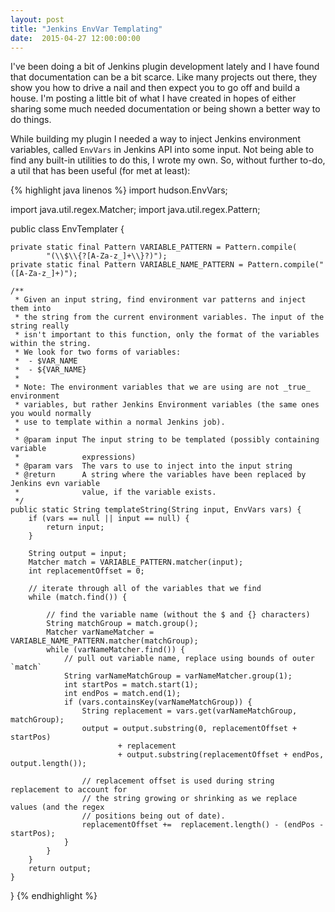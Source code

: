 ```yaml
---
layout: post
title: "Jenkins EnvVar Templating"
date:  2015-04-27 12:00:00:00
---
```


I've been doing a bit of Jenkins plugin development lately and I have
found that documentation can be a bit scarce. Like many projects out
there, they show you how to drive a nail and then expect you to go off
and build a house. I'm posting a little bit of what I have created in
hopes of either sharing some much needed documentation or being shown
a better way to do things.

While building my plugin I needed a way to inject Jenkins environment
variables, called `EnvVars` in Jenkins API into some input. Not being
able to find any built-in utilities to do this, I wrote my own. So,
without further to-do, a util that has been useful (for met at least):

{% highlight java linenos %}
import hudson.EnvVars;

import java.util.regex.Matcher;
import java.util.regex.Pattern;

public class EnvTemplater {

    private static final Pattern VARIABLE_PATTERN = Pattern.compile(
            "(\\$\\{?[A-Za-z_]+\\}?)");
    private static final Pattern VARIABLE_NAME_PATTERN = Pattern.compile("([A-Za-z_]+)");

    /**
     * Given an input string, find environment var patterns and inject them into
     * the string from the current environment variables. The input of the string really
     * isn't important to this function, only the format of the variables within the string.
     * We look for two forms of variables:
     *  - $VAR_NAME
     *  - ${VAR_NAME}
     *
     * Note: The environment variables that we are using are not _true_ environment 
     * variables, but rather Jenkins Environment variables (the same ones you would normally 
     * use to template within a normal Jenkins job).
     *
     * @param input The input string to be templated (possibly containing variable 
     *              expressions)
     * @param vars  The vars to use to inject into the input string
     * @return      A string where the variables have been replaced by Jenkins evn variable 
     *              value, if the variable exists.
     */
    public static String templateString(String input, EnvVars vars) {
        if (vars == null || input == null) {
            return input;
        }

        String output = input;
        Matcher match = VARIABLE_PATTERN.matcher(input);
        int replacementOffset = 0;

        // iterate through all of the variables that we find
        while (match.find()) {

            // find the variable name (without the $ and {} characters)
            String matchGroup = match.group();
            Matcher varNameMatcher = VARIABLE_NAME_PATTERN.matcher(matchGroup);
            while (varNameMatcher.find()) {
                // pull out variable name, replace using bounds of outer `match`
                String varNameMatchGroup = varNameMatcher.group(1);
                int startPos = match.start(1);
                int endPos = match.end(1);
                if (vars.containsKey(varNameMatchGroup)) {
                    String replacement = vars.get(varNameMatchGroup, matchGroup);
                    output = output.substring(0, replacementOffset + startPos)
                            + replacement
                            + output.substring(replacementOffset + endPos, output.length());

                    // replacement offset is used during string replacement to account for 
                    // the string growing or shrinking as we replace values (and the regex 
                    // positions being out of date).
                    replacementOffset +=  replacement.length() - (endPos - startPos);
                }
            }
        }
        return output;
    }
}
{% endhighlight %}
